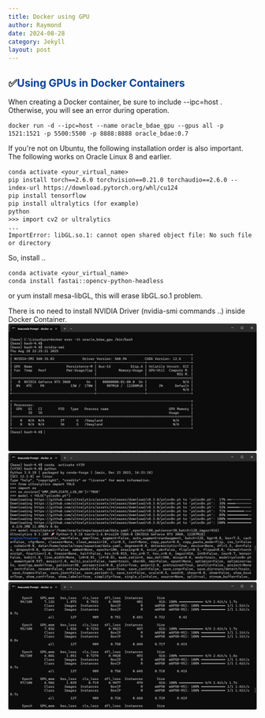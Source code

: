 ```yaml
---
title: Docker using GPU
author: Raymond
date: 2024-08-28
category: Jekyll
layout: post
---
```


## ✅<span style="color:#034299">Using GPUs in Docker Containers</span>

When creating a Docker container, be sure to include --ipc=host . Otherwise, you will see an error during operation.
```
docker run -d --ipc=host --name oracle_bdae_gpu --gpus all -p 1521:1521 -p 5500:5500 -p 8888:8888 oracle_bdae:0.7
```

If you're not on Ubuntu, the following installation order is also important. The following works on Oracle Linux 8 and earlier.
```
conda activate <your_virtual_name>
pip install torch==2.6.0 torchvision==0.21.0 torchaudio==2.6.0 --index-url https://download.pytorch.org/whl/cu124
pip install tensorflow
pip install ultralytics (for example)
python
>>> import cv2 or ultralytics
...
ImportError: libGL.so.1: cannot open shared object file: No such file or directory
```

So, install ..
```
conda activate <your_virtual_name>
conda install fastai::opencv-python-headless
```

or yum install mesa-libGL, this will erase libGL.so.1 problem.

There is no need to install NVIDIA Driver (nvidia-smi commands ..) inside Docker Container.
<img src="../assets/DOCKER_YOLO_GPU.png" >
<img src="../assets/DOCKER_YOLO_START.png" >
<img src="../assets/DOCKER_YOLO_ING.png" >
